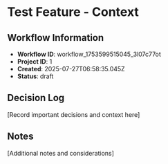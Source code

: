 # Test Feature - Context

## Workflow Information
- **Workflow ID**: workflow_1753599515045_3l07c77ot
- **Project ID**: 1
- **Created**: 2025-07-27T06:58:35.045Z
- **Status**: draft

## Decision Log
[Record important decisions and context here]

## Notes
[Additional notes and considerations]
